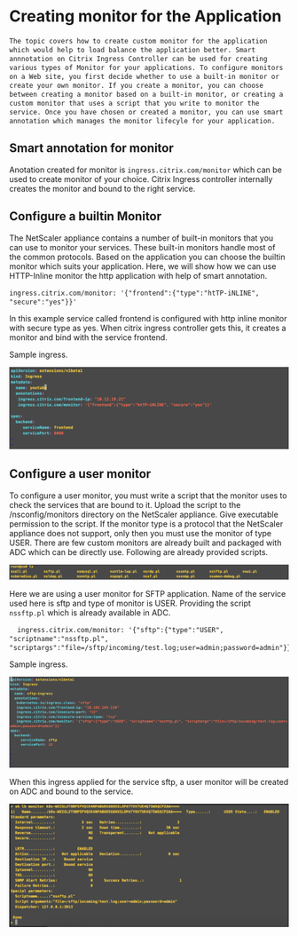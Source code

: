# **Creating monitor for the Application**
	
	The topic covers how to create custom monitor for the application which would help to load balance the application better. Smart annnotation on Citrix Ingress Controller can be used for creating various types of Monitor for your applications. To configure monitors on a Web site, you first decide whether to use a built-in monitor or create your own monitor. If you create a monitor, you can choose between creating a monitor based on a built-in monitor, or creating a custom monitor that uses a script that you write to monitor the service. Once you have chosen or created a monitor, you can use smart annotation which manages the monitor lifecyle for your application. 
 

## **Smart annotation for monitor**

Anotation  created for monitor is ```ingress.citrix.com/monitor``` which can be used to create monitor of your choice. Citrix Ingress controller internally creates the monitor and bound to the right service.



## **Configure a builtin Monitor**
  
  The NetScaler appliance contains a number of built-in monitors that you can use to monitor your services. These built-in monitors handle most of the common protocols. Based on the application you can choose the builtin monitor which suits your application. 
Here, we will show how we can use HTTP-Inline monitor the http application with help of smart annotation.

```
ingress.citrix.com/monitor: '{"frontend":{"type":"htTP-iNLINE", "secure":"yes"}}'
```
In this example service called frontend is configured with http inline monitor with secure type as yes. When citrix ingress controller gets this, it creates a monitor and bind with the service frontend.

  Sample ingress.

  ![HttpInline](../media/HttpInline.png)

## **Configure a user monitor**

  To configure a user monitor, you must write a script that the monitor uses to check the services that are bound to it. Upload the script to the /nsconfig/monitors directory on the NetScaler appliance. Give executable permission to the script. If the monitor type is a protocol that the NetScaler appliance does not support, only then you must use the monitor of type USER. There are few custom monitors are already built and packaged with ADC which can be directly use. Following are already provided scripts.

  ![CustomMonitor](../media/CustomMonitor.png)

  Here we are using a user monitor for SFTP application. Name of the service used here is sftp and type of monitor is USER. Providing the script ```nssftp.pl``` which is already available in ADC.

  ```
    ingress.citrix.com/monitor: '{"sftp":{"type":"USER", "scriptname":"nssftp.pl", "scriptargs":"file=/sftp/incoming/test.log;user=admin;password=admin"}}'
  ```  

  Sample ingress.

  ![MonitorIngress](../media/Monitor_ingress.png)
  
  When this ingress applied for the service sftp, a user monitor will be created on ADC and bound to the service.  
  
  ![MonitorConfig](../media/MonitorOutput.png)


